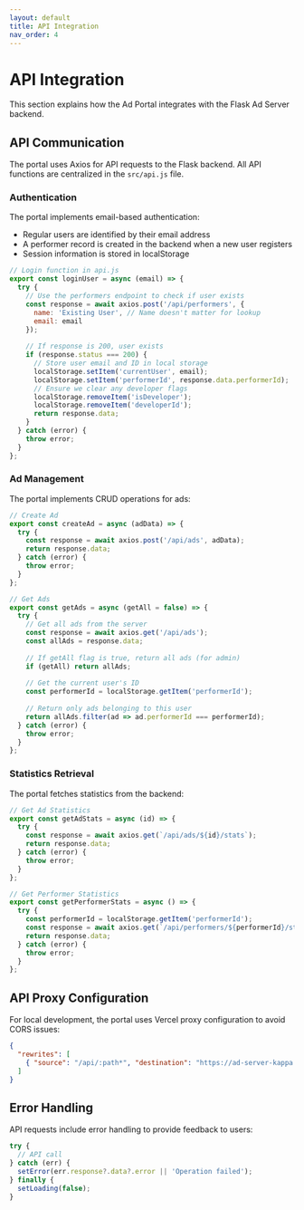 ```yaml
---
layout: default
title: API Integration
nav_order: 4
---
```

# API Integration

This section explains how the Ad Portal integrates with the Flask Ad Server backend.

## API Communication

The portal uses Axios for API requests to the Flask backend. All API functions are centralized in the `src/api.js` file.

### Authentication

The portal implements email-based authentication:
- Regular users are identified by their email address
- A performer record is created in the backend when a new user registers
- Session information is stored in localStorage

```javascript
// Login function in api.js
export const loginUser = async (email) => {
  try {
    // Use the performers endpoint to check if user exists
    const response = await axios.post('/api/performers', { 
      name: 'Existing User', // Name doesn't matter for lookup
      email: email 
    });
    
    // If response is 200, user exists
    if (response.status === 200) {
      // Store user email and ID in local storage
      localStorage.setItem('currentUser', email);
      localStorage.setItem('performerId', response.data.performerId);
      // Ensure we clear any developer flags
      localStorage.removeItem('isDeveloper');
      localStorage.removeItem('developerId');
      return response.data;
    }
  } catch (error) {
    throw error;
  }
};
```

### Ad Management

The portal implements CRUD operations for ads:

```javascript
// Create Ad
export const createAd = async (adData) => {
  try {
    const response = await axios.post('/api/ads', adData);
    return response.data;
  } catch (error) {
    throw error;
  }
};

// Get Ads
export const getAds = async (getAll = false) => {
  try {
    // Get all ads from the server
    const response = await axios.get('/api/ads');
    const allAds = response.data;
    
    // If getAll flag is true, return all ads (for admin)
    if (getAll) return allAds;
    
    // Get the current user's ID
    const performerId = localStorage.getItem('performerId');
    
    // Return only ads belonging to this user
    return allAds.filter(ad => ad.performerId === performerId);
  } catch (error) {
    throw error;
  }
};
```

### Statistics Retrieval

The portal fetches statistics from the backend:

```javascript
// Get Ad Statistics
export const getAdStats = async (id) => {
  try {
    const response = await axios.get(`/api/ads/${id}/stats`);
    return response.data;
  } catch (error) {
    throw error;
  }
};

// Get Performer Statistics
export const getPerformerStats = async () => {
  try {
    const performerId = localStorage.getItem('performerId');
    const response = await axios.get(`/api/performers/${performerId}/stats`);
    return response.data;
  } catch (error) {
    throw error;
  }
};
```

## API Proxy Configuration

For local development, the portal uses Vercel proxy configuration to avoid CORS issues:

```json
{
  "rewrites": [
    { "source": "/api/:path*", "destination": "https://ad-server-kappa.vercel.app/:path*" }
  ]
}
```

## Error Handling

API requests include error handling to provide feedback to users:

```javascript
try {
  // API call
} catch (err) {
  setError(err.response?.data?.error || 'Operation failed');
} finally {
  setLoading(false);
}
```
```
